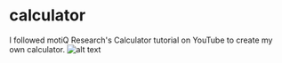 # calculator
I followed motiQ Research's Calculator tutorial on YouTube to create my own calculator.
![alt text](https://raw.githubusercontent.com/hena-lee/calculator/branch/path/to/calculatorscreenshot.jpg)
